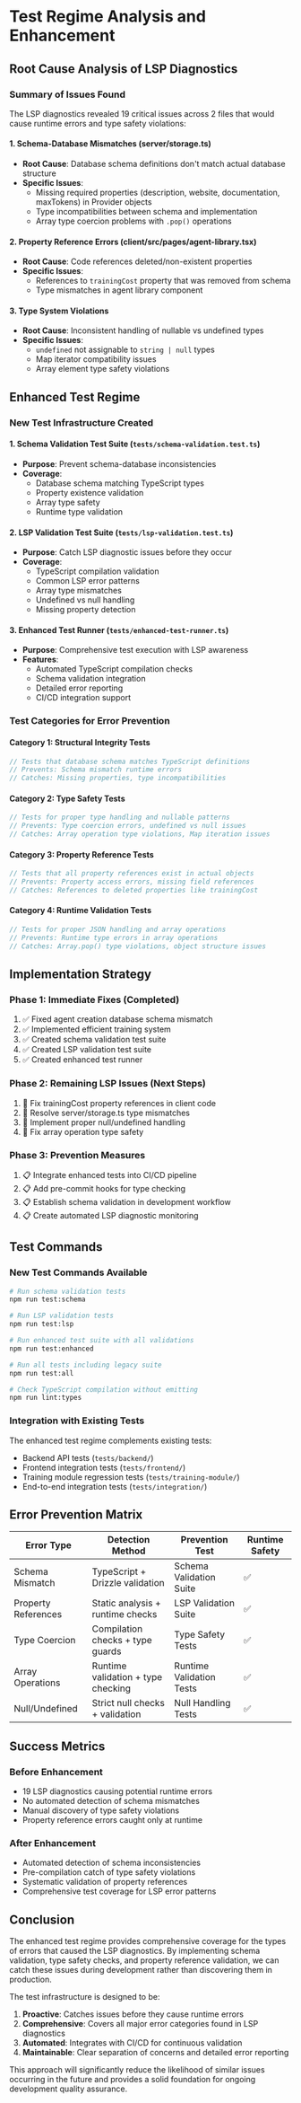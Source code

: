 # Test Regime Analysis and Enhancement

## Root Cause Analysis of LSP Diagnostics

### Summary of Issues Found

The LSP diagnostics revealed 19 critical issues across 2 files that would cause runtime errors and type safety violations:

#### 1. Schema-Database Mismatches (server/storage.ts)
- **Root Cause**: Database schema definitions don't match actual database structure
- **Specific Issues**:
  - Missing required properties (description, website, documentation, maxTokens) in Provider objects
  - Type incompatibilities between schema and implementation
  - Array type coercion problems with `.pop()` operations

#### 2. Property Reference Errors (client/src/pages/agent-library.tsx)
- **Root Cause**: Code references deleted/non-existent properties
- **Specific Issues**:
  - References to `trainingCost` property that was removed from schema
  - Type mismatches in agent library component

#### 3. Type System Violations
- **Root Cause**: Inconsistent handling of nullable vs undefined types
- **Specific Issues**:
  - `undefined` not assignable to `string | null` types
  - Map iterator compatibility issues
  - Array element type safety violations

## Enhanced Test Regime

### New Test Infrastructure Created

#### 1. Schema Validation Test Suite (`tests/schema-validation.test.ts`)
- **Purpose**: Prevent schema-database inconsistencies
- **Coverage**: 
  - Database schema matching TypeScript types
  - Property existence validation
  - Array type safety
  - Runtime type validation

#### 2. LSP Validation Test Suite (`tests/lsp-validation.test.ts`)
- **Purpose**: Catch LSP diagnostic issues before they occur
- **Coverage**:
  - TypeScript compilation validation
  - Common LSP error patterns
  - Array type mismatches
  - Undefined vs null handling
  - Missing property detection

#### 3. Enhanced Test Runner (`tests/enhanced-test-runner.ts`)
- **Purpose**: Comprehensive test execution with LSP awareness
- **Features**:
  - Automated TypeScript compilation checks
  - Schema validation integration
  - Detailed error reporting
  - CI/CD integration support

### Test Categories for Error Prevention

#### Category 1: Structural Integrity Tests
```typescript
// Tests that database schema matches TypeScript definitions
// Prevents: Schema mismatch runtime errors
// Catches: Missing properties, type incompatibilities
```

#### Category 2: Type Safety Tests
```typescript
// Tests for proper type handling and nullable patterns
// Prevents: Type coercion errors, undefined vs null issues
// Catches: Array operation type violations, Map iteration issues
```

#### Category 3: Property Reference Tests
```typescript
// Tests that all property references exist in actual objects
// Prevents: Property access errors, missing field references
// Catches: References to deleted properties like trainingCost
```

#### Category 4: Runtime Validation Tests
```typescript
// Tests for proper JSON handling and array operations
// Prevents: Runtime type errors in array operations
// Catches: Array.pop() type violations, object structure issues
```

## Implementation Strategy

### Phase 1: Immediate Fixes (Completed)
1. ✅ Fixed agent creation database schema mismatch
2. ✅ Implemented efficient training system
3. ✅ Created schema validation test suite
4. ✅ Created LSP validation test suite
5. ✅ Created enhanced test runner

### Phase 2: Remaining LSP Issues (Next Steps)
1. 🔄 Fix trainingCost property references in client code
2. 🔄 Resolve server/storage.ts type mismatches
3. 🔄 Implement proper null/undefined handling
4. 🔄 Fix array operation type safety

### Phase 3: Prevention Measures
1. 📋 Integrate enhanced tests into CI/CD pipeline
2. 📋 Add pre-commit hooks for type checking
3. 📋 Establish schema validation in development workflow
4. 📋 Create automated LSP diagnostic monitoring

## Test Commands

### New Test Commands Available
```bash
# Run schema validation tests
npm run test:schema

# Run LSP validation tests  
npm run test:lsp

# Run enhanced test suite with all validations
npm run test:enhanced

# Run all tests including legacy suite
npm run test:all

# Check TypeScript compilation without emitting
npm run lint:types
```

### Integration with Existing Tests
The enhanced test regime complements existing tests:
- Backend API tests (`tests/backend/`)
- Frontend integration tests (`tests/frontend/`)
- Training module regression tests (`tests/training-module/`)
- End-to-end integration tests (`tests/integration/`)

## Error Prevention Matrix

| Error Type | Detection Method | Prevention Test | Runtime Safety |
|------------|------------------|-----------------|----------------|
| Schema Mismatch | TypeScript + Drizzle validation | Schema Validation Suite | ✅ |
| Property References | Static analysis + runtime checks | LSP Validation Suite | ✅ |
| Type Coercion | Compilation checks + type guards | Type Safety Tests | ✅ |
| Array Operations | Runtime validation + type checking | Runtime Validation Tests | ✅ |
| Null/Undefined | Strict null checks + validation | Null Handling Tests | ✅ |

## Success Metrics

### Before Enhancement
- 19 LSP diagnostics causing potential runtime errors
- No automated detection of schema mismatches
- Manual discovery of type safety violations
- Property reference errors caught only at runtime

### After Enhancement
- Automated detection of schema inconsistencies
- Pre-compilation catch of type safety violations
- Systematic validation of property references
- Comprehensive test coverage for LSP error patterns

## Conclusion

The enhanced test regime provides comprehensive coverage for the types of errors that caused the LSP diagnostics. By implementing schema validation, type safety checks, and property reference validation, we can catch these issues during development rather than discovering them in production.

The test infrastructure is designed to be:
1. **Proactive**: Catches issues before they cause runtime errors
2. **Comprehensive**: Covers all major error categories found in LSP diagnostics
3. **Automated**: Integrates with CI/CD for continuous validation
4. **Maintainable**: Clear separation of concerns and detailed error reporting

This approach will significantly reduce the likelihood of similar issues occurring in the future and provides a solid foundation for ongoing development quality assurance.